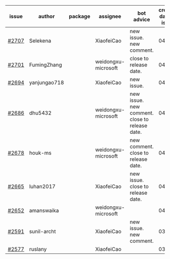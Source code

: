 | issue | author | package | assignee | bot advice | created date of issue | target release date | date from target |
| ------ | ------ | ------ | ------ | ------ | ------ | ------ | :-----: |
| [#2707](https://github.com/Azure/sdk-release-request/issues/2707) | Selekena |  | XiaofeiCao | new issue. new comment. | 04-15 | 05-02 |  |
| [#2701](https://github.com/Azure/sdk-release-request/issues/2701) | FumingZhang |  | weidongxu-microsoft | close to release date.  | 04-15 | 04-19 | -1 |
| [#2694](https://github.com/Azure/sdk-release-request/issues/2694) | yanjungao718 |  | XiaofeiCao | new issue. | 04-15 | 04-26 |  |
| [#2686](https://github.com/Azure/sdk-release-request/issues/2686) | dhu5432 |  | weidongxu-microsoft | new issue. new comment. close to release date.  | 04-14 | 04-22 | 1 |
| [#2678](https://github.com/Azure/sdk-release-request/issues/2678) | houk-ms |  | weidongxu-microsoft | new comment. close to release date.  | 04-12 | 04-18 | -2 |
| [#2665](https://github.com/Azure/sdk-release-request/issues/2665) | luhan2017 |  | XiaofeiCao | new issue. close to release date.  | 04-07 | 04-21 | 0 |
| [#2652](https://github.com/Azure/sdk-release-request/issues/2652) | amanswaika |  | weidongxu-microsoft |  | 04-01 | 04-11 |  |
| [#2591](https://github.com/Azure/sdk-release-request/issues/2591) | sunil-archt |  | XiaofeiCao | new issue. new comment. | 03-21 | 05-02 |  |
| [#2577](https://github.com/Azure/sdk-release-request/issues/2577) | ruslany |  | XiaofeiCao |  | 03-17 | 03-31 |  |
